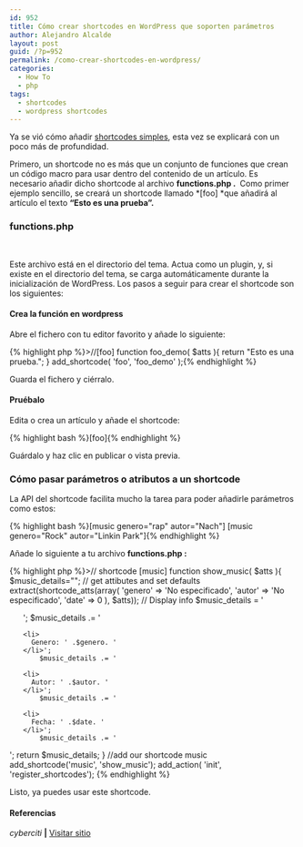 ```yaml
---
id: 952
title: Cómo crear shortcodes en WordPress que soporten parámetros
author: Alejandro Alcalde
layout: post
guid: /?p=952
permalink: /como-crear-shortcodes-en-wordpress/
categories:
  - How To
  - php
tags:
  - shortcodes
  - wordpress shortcodes
---
```

Ya se vió cómo añadir <a href="/como-crear-shortcodes-en-wordpress-2/" target="_blank">shortcodes simples</a>, esta vez se explicará con un poco más de profundidad.

Primero, un shortcode no es más que un conjunto de funciones que crean un código macro para usar dentro del contenido de un artículo. Es necesario añadir dicho shortcode al archivo&nbsp;**functions.php .&nbsp;** Como primer ejemplo sencillo, se creará un shortcode llamado *[foo]&nbsp;*que añadirá al artículo el texto&nbsp;**&#8220;Esto es una prueba&#8221;.**

### functions.php

&nbsp;

Este archivo está en el directorio del tema. Actua como un plugin, y, si existe en el directorio del tema, se carga automáticamente durante la inicialización de WordPress. Los pasos a seguir para crear el shortcode son los siguientes:

#### Crea la función en wordpress

Abre el fichero con tu editor favorito y añade lo siguiente:  
<!--more-->

{% highlight php %}>//[foo]
function foo_demo( $atts ){
 return "Esto es una prueba.";
}
add_shortcode( 'foo', 'foo_demo' );{% endhighlight %}

Guarda el fichero y ciérralo.

#### Pruébalo

Edita o crea un artículo y añade el shortcode:

{% highlight bash %}[foo]{% endhighlight %}

Guárdalo y haz clic en publicar o vista previa.

### Cómo pasar parámetros o atributos a un shortcode

La API del shortcode facilita mucho la tarea para poder añadirle parámetros como estos:

{% highlight bash %}[music genero="rap" autor="Nach"]
[music genero="Rock" autor="Linkin Park"]{% endhighlight %}

Añade lo siguiente a tu archivo&nbsp;**functions.php :&nbsp;**

{% highlight php %}>// shortcode [music]
function show_music( $atts ){
   $music_details="";
   // get attibutes and set defaults
        extract(shortcode_atts(array(
                'genero' => 'No especificado',
                'autor' => 'No especificado',
                'date' => 0
       ), $atts));
    // Display info 
    $music_details = '

<div class="info">
  <ul>
    ';
        $music_details .= '
    
    <li>
      Genero: ' .$genero. '
    </li>';
        $music_details .= '
    
    <li>
      Autor: ' .$autor. '
    </li>';
        $music_details .= '
    
    <li>
      Fecha: ' .$date. '
    </li>';
        $music_details .= '
  </ul>
</div>';
    return $music_details;
}
//add our shortcode music
add_shortcode('music', 'show_music');
add_action( 'init', 'register_shortcodes');
{% endhighlight %}

Listo, ya puedes usar este shortcode.

#### Referencias

*cyberciti* **|** <a href="http://www.cyberciti.biz/faq/wordpress-add-a-shortcode-to-theme-template/" target="_blank">Visitar sitio</a> 

